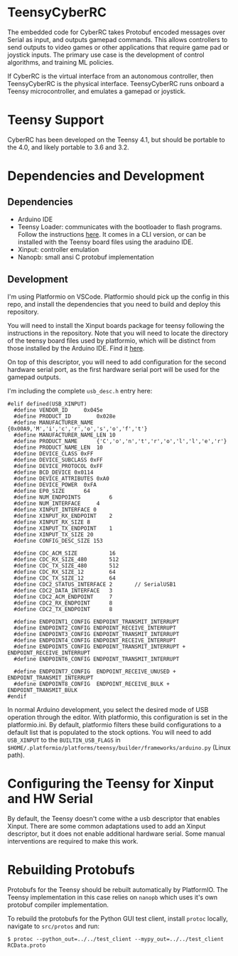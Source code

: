 # TeensyCyberRC

The embedded code for CyberRC takes Protobuf encoded messages over Serial as input, and outputs gamepad commands.
This allows controllers to send outputs to video games or other applications that require game pad or joystick inputs. The primary use case is the  development of control algorithms, and training ML policies.

If CyberRC is the virtual interface from an autonomous controller, then TeensyCyberRC is the physical interface.
TeensyCyberRC runs onboard a Teensy microcontroller, and emulates a gamepad or joystick.



# Teensy Support
CyberRC has been developed on the Teensy 4.1, but should be portable to the 4.0, and likely portable to 3.6 and 3.2.

# Dependencies and Development

## Dependencies
- Arduino IDE
- Teensy Loader: communicates with the bootloader to flash programs. Follow the instructions [here](https://www.pjrc.com/teensy/loader.html). It comes in a CLI version, or can be installed with the Teensy board files using the araduino IDE.
- Xinput: controller emulation
- Nanopb: small ansi C protobuf implementation

## Development
I'm using Platformio on VSCode. Platformio should pick up the config in this repo, and install the dependencies that you need to build and deploy this repository. 

You will need to install the Xinput boards package for teensy following the instructions in the repository.
Note that you will need to locate the directory of the teensy board files used by platformio, which will be distinct from those installed by the Arduino IDE. Find it [here](https://github.com/dmadison/ArduinoXInput_Teensy).

On top of this descriptor, you will need to add configuration for the second hardware serial port, as the first hardware serial port will be used for the gamepad outputs.

I'm including the complete `usb_desc.h` entry here:

```
#elif defined(USB_XINPUT)
  #define VENDOR_ID		0x045e
  #define PRODUCT_ID		0x028e
  #define MANUFACTURER_NAME	{0x00A9,'M','i','c','r','o','s','o','f','t'}
  #define MANUFACTURER_NAME_LEN	10
  #define PRODUCT_NAME		{'C','o','n','t','r','o','l','l','e','r'}
  #define PRODUCT_NAME_LEN	10
  #define DEVICE_CLASS 0xFF
  #define DEVICE_SUBCLASS 0xFF
  #define DEVICE_PROTOCOL 0xFF
  #define BCD_DEVICE 0x0114
  #define DEVICE_ATTRIBUTES 0xA0
  #define DEVICE_POWER	0xFA
  #define EP0_SIZE		64
  #define NUM_ENDPOINTS         6
  #define NUM_INTERFACE		4
  #define XINPUT_INTERFACE 0
  #define XINPUT_RX_ENDPOINT	2
  #define XINPUT_RX_SIZE 8
  #define XINPUT_TX_ENDPOINT	1
  #define XINPUT_TX_SIZE 20
  #define CONFIG_DESC_SIZE 153

  #define CDC_ACM_SIZE          16
  #define CDC_RX_SIZE_480       512
  #define CDC_TX_SIZE_480       512
  #define CDC_RX_SIZE_12        64
  #define CDC_TX_SIZE_12        64
  #define CDC2_STATUS_INTERFACE 2       // SerialUSB1
  #define CDC2_DATA_INTERFACE   3
  #define CDC2_ACM_ENDPOINT     7
  #define CDC2_RX_ENDPOINT      8
  #define CDC2_TX_ENDPOINT      8

  #define ENDPOINT1_CONFIG ENDPOINT_TRANSMIT_INTERRUPT
  #define ENDPOINT2_CONFIG ENDPOINT_RECEIVE_INTERRUPT
  #define ENDPOINT3_CONFIG ENDPOINT_TRANSMIT_INTERRUPT
  #define ENDPOINT4_CONFIG ENDPOINT_RECEIVE_INTERRUPT
  #define ENDPOINT5_CONFIG ENDPOINT_TRANSMIT_INTERRUPT + ENDPOINT_RECEIVE_INTERRUPT
  #define ENDPOINT6_CONFIG ENDPOINT_TRANSMIT_INTERRUPT

  #define ENDPOINT7_CONFIG	ENDPOINT_RECEIVE_UNUSED + ENDPOINT_TRANSMIT_INTERRUPT
  #define ENDPOINT8_CONFIG	ENDPOINT_RECEIVE_BULK + ENDPOINT_TRANSMIT_BULK
#endif

```
In normal Arduino development, you select the desired mode of USB operation through the editor. With platformio, this configuration is set in the platformio.ini. By default, platformio filters these build configurations to a default list that is populated to the stock options. You will need to add `USB_XINPUT` to the `BUILTIN_USB_FLAGS`
in `$HOME/.platformio/platforms/teensy/builder/frameworks/arduino.py` (Linux path).

# Configuring the Teensy for Xinput and HW Serial
By default, the Teensy doesn't come withe a usb descriptor that enables Xinput.
There are some common adaptations used to add an Xinput descriptor, but it does not enable additional hardware serial. Some manual interventions are required to make this work.



# Rebuilding Protobufs
Protobufs for the Teensy should be rebuilt automatically by PlatformIO.
The Teensy implementation in this case relies on `nanopb` which uses it's own protobuf compiler implementation.

To rebuild the protobufs for the Python GUI test client, install `protoc` locally, navigate to `src/protos` and run:

`$ protoc --python_out=../../test_client --mypy_out=../../test_client RCData.proto`